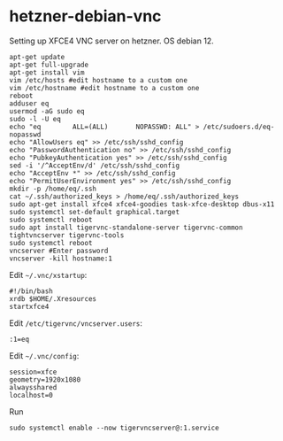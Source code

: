 # hetzner-debian-vnc
Setting up XFCE4 VNC server on hetzner. OS debian 12.

```
apt-get update
apt-get full-upgrade
apt-get install vim
vim /etc/hosts #edit hostname to a custom one
vim /etc/hostname #edit hostname to a custom one 
reboot
adduser eq
usermod -aG sudo eq
sudo -l -U eq
echo "eq        ALL=(ALL)       NOPASSWD: ALL" > /etc/sudoers.d/eq-nopasswd
echo "AllowUsers eq" >> /etc/ssh/sshd_config
echo "PasswordAuthentication no" >> /etc/ssh/sshd_config
echo "PubkeyAuthentication yes" >> /etc/ssh/sshd_config
sed -i '/^AcceptEnv/d' /etc/ssh/sshd_config
echo "AcceptEnv *" >> /etc/ssh/sshd_config
echo "PermitUserEnvironment yes" >> /etc/ssh/sshd_config
mkdir -p /home/eq/.ssh
cat ~/.ssh/authorized_keys > /home/eq/.ssh/authorized_keys
sudo apt-get install xfce4 xfce4-goodies task-xfce-desktop dbus-x11
sudo systemctl set-default graphical.target
sudo systemctl reboot
sudo apt install tigervnc-standalone-server tigervnc-common tightvncserver tigervnc-tools
sudo systemctl reboot
vncserver #Enter password
vncserver -kill hostname:1
```

Edit `~/.vnc/xstartup`:

```
#!/bin/bash
xrdb $HOME/.Xresources
startxfce4
```

Edit `/etc/tigervnc/vncserver.users`:

```
:1=eq
```

Edit `~/.vnc/config`:

```
session=xfce
geometry=1920x1080
alwaysshared
localhost=0
```

Run

```
sudo systemctl enable --now tigervncserver@:1.service
```
